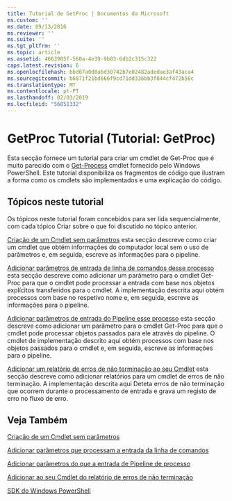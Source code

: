 ```yaml
---
title: Tutorial de GetProc | Documentos da Microsoft
ms.custom: ''
ms.date: 09/13/2016
ms.reviewer: ''
ms.suite: ''
ms.tgt_pltfrm: ''
ms.topic: article
ms.assetid: 4663905f-560a-4e39-9b03-6db2c315c322
caps.latest.revision: 6
ms.openlocfilehash: bbd07a0d0abd30742b7e02482adedae3af43aca4
ms.sourcegitcommit: b6871f21bd666f9cd71dd336bb3f844cf472b56c
ms.translationtype: MT
ms.contentlocale: pt-PT
ms.lasthandoff: 02/03/2019
ms.locfileid: "56851332"
---
```

# <a name="getproc-tutorial"></a>GetProc Tutorial (Tutorial: GetProc)

Esta secção fornece um tutorial para criar um cmdlet de Get-Proc que é muito parecido com o [Get-Process](/powershell/module/Microsoft.PowerShell.Management/Get-Process) cmdlet fornecido pelo Windows PowerShell. Este tutorial disponibiliza os fragmentos de código que ilustram a forma como os cmdlets são implementados e uma explicação do código.

## <a name="topics-in-this-tutorial"></a>Tópicos neste tutorial

Os tópicos neste tutorial foram concebidos para ser lida sequencialmente, com cada tópico Criar sobre o que foi discutido no tópico anterior.

[Criação de um Cmdlet sem parâmetros](./creating-a-cmdlet-without-parameters.md) esta secção descreve como criar um cmdlet que obtém informações do computador local sem o uso de parâmetros e, em seguida, escreve as informações para o pipeline.

[Adicionar parâmetros de entrada de linha de comandos desse processo](./adding-parameters-that-process-command-line-input.md) esta secção descreve como adicionar um parâmetro para o cmdlet Get-Proc para que o cmdlet pode processar a entrada com base nos objetos explícitos transferidos para o cmdlet. A implementação descrita aqui obtém processos com base no respetivo nome e, em seguida, escreve as informações para o pipeline.

[Adicionar parâmetros de entrada do Pipeline esse processo](./adding-parameters-that-process-pipeline-input.md) esta secção descreve como adicionar um parâmetro para o cmdlet Get-Proc para que o cmdlet pode processar objetos passados para ele através do pipeline. O cmdlet de implementação descrito aqui obtém processos com base nos objetos passados para o cmdlet e, em seguida, escreve as informações para o pipeline.

[Adicionar um relatório de erros de não terminação ao seu Cmdlet](./adding-non-terminating-error-reporting-to-your-cmdlet.md) esta secção descreve como adicionar relatórios para um cmdlet de erros de não terminação. A implementação descrita aqui Deteta erros de não terminação que ocorrem durante o processamento de entrada e grava um registo de erro no fluxo de erro.

## <a name="see-also"></a>Veja Também

[Criação de um Cmdlet sem parâmetros](./creating-a-cmdlet-without-parameters.md)

[Adicionar parâmetros que processam a entrada da linha de comandos](./adding-parameters-that-process-command-line-input.md)

[Adicionar parâmetros do que a entrada de Pipeline de processo](./adding-parameters-that-process-pipeline-input.md)

[Adicionar ao seu Cmdlet do relatório de erros de não terminação](./adding-non-terminating-error-reporting-to-your-cmdlet.md)

[SDK do Windows PowerShell](../windows-powershell-reference.md)
